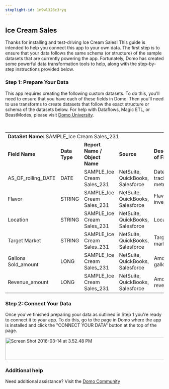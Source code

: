 ```yaml
---
stoplight-id: 1n9wl328c3ryq
---
```


<div class="col-md-12 content-panel">
                <h2>Ice Cream Sales</h2>
                <p></p><p>Thanks for installing and test-driving <span id="title">Ice Cream Sales</span>! This guide is intended to help you connect this app to your own data. The first step is to ensure that your data follows the same schema (or structure) of the sample datasets that are currently powering the app. Fortunately, Domo has created some powerful data transformation tools to help, along with the step-by-step instructions provided below.</p><div class="doc-row" id="Step%201:%20Identify%20Required%20Data%20Fields"><h3 class="doc-row-title">Step 1: Prepare Your Data</h3><div class="small-pad-bottom"><p>This app requires creating the following custom datasets. To do this, you'll need to ensure that you have each of these fields in Domo. Then you'll need to use transforms to create datasets that follow the exact structure or schema of the datasets below. For help with Dataflows, Magic ETL, or BeastModes, please visit <a href="https://university.domo.com/" target="_blank">Domo University</a>.</p></div>
                <br>
                <div id="custom-data-container"><table id="SAMPLE_Ice-Cream-Sales_231"><tbody><tr><td colspan="6"><strong>DataSet Name:</strong> <span class="value">SAMPLE_Ice Cream Sales_231</span></td></tr><!--tr>    <td colspan="6"></td></tr--><tr><td><strong>Field Name</strong></td><td><strong>Data Type</strong></td><td><strong>Report Name / Object Name</strong></td><td><strong>Source </strong></td><td colspan="2"><strong>Description of Field</strong></td></tr><tr><td>AS_OF_rolling_DATE</td><td>DATE</td><td>SAMPLE_Ice Cream Sales_231</td><td>NetSuite, QuickBooks, Salesforce</td><td colspan="2">Date of tracked metrics</td></tr><tr><td>Flavor</td><td>STRING</td><td>SAMPLE_Ice Cream Sales_231</td><td>NetSuite, QuickBooks, Salesforce</td><td colspan="2">Flavor in inventory</td></tr><tr><td>Location</td><td>STRING</td><td>SAMPLE_Ice Cream Sales_231</td><td>NetSuite, QuickBooks, Salesforce</td><td colspan="2">Location</td></tr><tr><td>Target Market</td><td>STRING</td><td>SAMPLE_Ice Cream Sales_231</td><td>NetSuite, QuickBooks, Salesforce</td><td colspan="2">Target market</td></tr><tr><td>Gallons Sold_amount</td><td>LONG</td><td>SAMPLE_Ice Cream Sales_231</td><td>NetSuite, QuickBooks, Salesforce</td><td colspan="2">Amount of gallons sold</td></tr><tr><td>Revenue_amount</td><td>LONG</td><td>SAMPLE_Ice Cream Sales_231</td><td>NetSuite, QuickBooks, Salesforce</td><td colspan="2">Amount of revenue</td></tr></tbody></table><div class="doc-row medium-pad-top">
                <h3 class="doc-row-title">Step 2: Connect Your Data</h3>
                <div class="small-pad-bottom">
                    <p>Once you've finished preparing your data as outlined in Step 1 you're ready to connect it to your app. To do this, go to the page in Domo where the app is installed and click the "CONNECT YOUR DATA" button at the top of the page.</p>
                    <p class="small-pad">
                    <img class="alignnone size-full wp-image-1207" src="https://s3.amazonaws.com/development.domo.com/wp-content/uploads/2016/03/14155707/Screen-Shot-2016-03-14-at-3.52.48-PM1.png" alt="Screen Shot 2016-03-14 at 3.52.48 PM" width="1158" height="71">
                    </p>
                    <div id="ooyalaplayer-IyYTc1MjE61NwLdtrxXvZuhH-dSGbWnR" class="ooyalaplayer"></div>
                    <script>
                        OO.ready(function() {
                            OO.Player.create("ooyalaplayer-IyYTc1MjE61NwLdtrxXvZuhH-dSGbWnR", "IyYTc1MjE61NwLdtrxXvZuhH-dSGbWnR", {
                                height: 380
                            });
                        });
                    </script>
                </div>
                <h3 class="doc-row-title">Additional help</h3>
                <div class="small-pad-bottom">
                    <p>Need additional assistance? Visit the <a href="https://dojo.domo.com">Domo Community</a></p>
                </div>
            </div></div></div><p></p>            </div>
